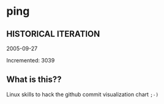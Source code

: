 # ping

## HISTORICAL ITERATION
2005-09-27

Incremented: 3039

## What is this?? 
Linux skills to hack the github commit visualization chart `;-)`
